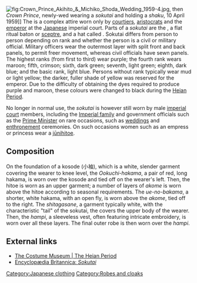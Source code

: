 ![](Crown_Prince_Akihito_&_Michiko_Shoda_Wedding_1959-4.jpg "fig:Crown_Prince_Akihito_&_Michiko_Shoda_Wedding_1959-4.jpg"),
then *Crown Prince*, newly-wed wearing a *sokutai* and holding a
*shaku*, 10 April 1959\]\] The is a complex attire worn only by
[courtiers](courtier "wikilink"), [aristocrats](Aristocracy "wikilink")
and the [emperor](Emperor_of_Japan "wikilink") at the
[Japanese](Japan "wikilink") imperial court. Parts of a *sokutai* are
the , a flat ritual baton or [sceptre](sceptre "wikilink"), and a hat
called . Sokutai differs from person to person depending on rank and
whether the person is a civil or military official. Military officers
wear the outermost layer with split front and back panels, to permit
freer movement, whereas civil officials have sewn panels. The highest
ranks (from first to third) wear purple; the fourth rank wears maroon;
fifth, crimson; sixth, dark green; seventh, light green; eighth, dark
blue; and the basic rank, light blue. Persons without rank typically
wear mud or light yellow; the darker, fuller shade of yellow was
reserved for the emperor. Due to the difficulty of obtaining the dyes
required to produce purple and maroon, these colours were changed to
black during the [Heian Period](Heian_Period "wikilink").

No longer in normal use, the *sokutai* is however still worn by male
[imperial court](Meiji_period "wikilink") members, including the
[Imperial family](Imperial_House_of_Japan "wikilink") and government
officials such as the [Prime
Minister](Prime_Minister_of_Japan "wikilink") on rare occasions, such as
[weddings](wedding "wikilink") and
[enthronement](Enthronement_of_the_Japanese_Emperor "wikilink")
ceremonies. On such occasions women such as an empress or princess wear
a [jūnihitoe](jūnihitoe "wikilink").

## Composition

On the foundation of a kosode (小袖), which is a white, slender garment
covering the wearer to knee level, the *Ookuchi-hakama*, a pair of red,
long hakama, is worn over the kosode and tied off on the wearer's left.
Then, the hitoe is worn as an upper garment; a number of layers of
*akome* is worn above the hitoe according to seasonal requirements. The
*ue-no-bakama*, a shorter, white hakama, with an open fly, is worn above
the *akome*, tied off to the right. The *shitagasane*, a garment
typically white, with the characteristic "tail" of the sokutai, the
covers the upper body of the wearer. Then, the *hampi*, a sleeveless
vest, often featuring intricate embroidery, is worn over all these
layers. The final outer robe is then worn over the *hampi*.

## External links

-   [The Costume Museum \| The Heian
    Period](http://www.iz2.or.jp/english/fukusyoku/wayou/index.htm)
-   [Encyclopædia Britannica:
    *Sokutai*](http://www.britannica.com/eb/article-9068548/sokutai)

[Category:Japanese clothing](Category:Japanese_clothing "wikilink")
[Category:Robes and cloaks](Category:Robes_and_cloaks "wikilink")